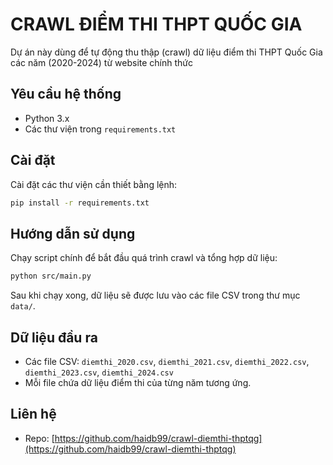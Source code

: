 # CRAWL ĐIỂM THI THPT QUỐC GIA

Dự án này dùng để tự động thu thập (crawl) dữ liệu điểm thi THPT Quốc Gia các năm (2020-2024) từ website chính thức

## Yêu cầu hệ thống

- Python 3.x
- Các thư viện trong `requirements.txt`

## Cài đặt

Cài đặt các thư viện cần thiết bằng lệnh:

```bash
pip install -r requirements.txt
```

## Hướng dẫn sử dụng

Chạy script chính để bắt đầu quá trình crawl và tổng hợp dữ liệu:

```bash
python src/main.py
```

Sau khi chạy xong, dữ liệu sẽ được lưu vào các file CSV trong thư mục `data/`.

## Dữ liệu đầu ra

- Các file CSV: `diemthi_2020.csv`, `diemthi_2021.csv`, `diemthi_2022.csv`, `diemthi_2023.csv`, `diemthi_2024.csv`
- Mỗi file chứa dữ liệu điểm thi của từng năm tương ứng.

## Liên hệ

- Repo: [https://github.com/haidb99/crawl-diemthi-thptqg](https://github.com/haidb99/crawl-diemthi-thptqg)
